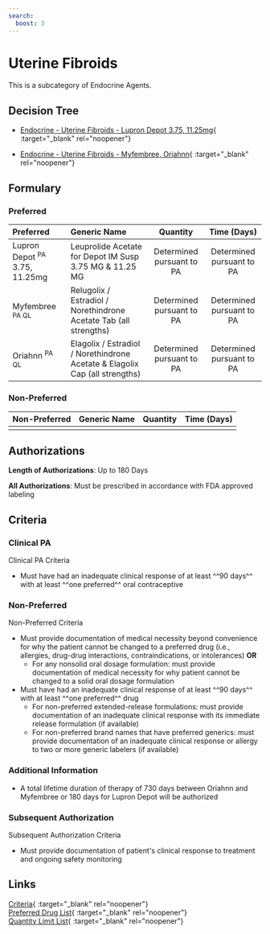 ```yaml
---
search:
  boost: 3
---
```


# Uterine Fibroids

This is a subcategory of Endocrine Agents.

## Decision Tree

- [Endocrine - Uterine Fibroids - Lupron Depot 3.75, 11.25mg](https://forms.office.com/Pages/ResponsePage.aspx?id=nPhjxpvvj0G9PUHkbAzgaN9UYz8EqmlIs3_TYn4TbXBUM0NVV1pBNUJOTk5GWlVVMEtERkJHRENUOSQlQCN0PWcu){ :target="_blank" rel="noopener"}

- [Endocrine - Uterine Fibroids - Myfembree, Oriahnn](https://forms.office.com/Pages/ResponsePage.aspx?id=nPhjxpvvj0G9PUHkbAzgaN9UYz8EqmlIs3_TYn4TbXBUOUxBTElONUxXUVdWRzdLTzY0Qzg3SkEyUyQlQCN0PWcu){ :target="_blank" rel="noopener"}

## Formulary

### Preferred

| Preferred                                | Generic Name                                                                |         Quantity          |        Time (Days)        |
| :--------------------------------------- | :-------------------------------------------------------------------------- | :-----------------------: | :-----------------------: |
| Lupron Depot <sup>PA</sup> 3.75, 11.25mg | Leuprolide Acetate for Depot IM Susp 3.75 MG & 11.25 MG                     | Determined pursuant to PA | Determined pursuant to PA |
| Myfembree <sup>PA QL</sup>               | Relugolix / Estradiol / Norethindrone Acetate Tab (all strengths)           | Determined pursuant to PA | Determined pursuant to PA |
| Oriahnn <sup>PA QL</sup>                 | Elagolix / Estradiol / Norethindrone Acetate & Elagolix Cap (all strengths) | Determined pursuant to PA | Determined pursuant to PA |

### Non-Preferred

| Non-Preferred | Generic Name | Quantity | Time (Days) |
| :------------ | :----------- | :------: | :---------: |
|               |              |          |             |

## Authorizations

**Length of Authorizations**: Up to 180 Days

**All Authorizations**: Must be prescribed in accordance with FDA approved labeling

## Criteria

### Clinical PA

Clinical PA Criteria

- Must have had an inadequate clinical response of at least ^^90 days^^ with at least ^^one preferred^^ oral contraceptive

### Non-Preferred

Non-Preferred Criteria

- Must provide documentation of medical necessity beyond convenience for why the patient cannot be changed to a preferred drug (i.e., allergies, drug-drug interactions, contraindications, or intolerances) **OR**
    - For any nonsolid oral dosage formulation: must provide documentation of medical necessity for why patient cannot be changed to a solid oral dosage formulation
- Must have had an inadequate clinical response of at least ^^90 days^^ with at least ^^one preferred^^ drug
    - For non-preferred extended-release formulations: must provide documentation of an inadequate clinical response with its immediate release formulation (if available)
    - For non-preferred brand names that have preferred generics: must provide documentation of an inadequate clinical response or allergy to two or more generic labelers (if available)

### Additional Information

- A total lifetime duration of therapy of 730 days between Oriahnn and Myfembree or 180 days for Lupron Depot will be authorized

### Subsequent Authorization

Subsequent Authorization Criteria

- Must provide documentation of patient's clinical response to treatment and ongoing safety monitoring

## Links

[Criteria](https://medicaid.ohio.gov/static/PHM/drug-coverage/20230701+UPDL+Criteria+_v1_FINAL.approved.pdf#page=63){ :target="_blank" rel="noopener"} </br>
[Preferred Drug List](https://medicaid.ohio.gov/static/PHM/drug-coverage/20230701_UPDL_FINAL_ODM.approved.v2.pdf#page=22){ :target="_blank" rel="noopener"} </br>
[Quantity Limit List](https://pharmacy.medicaid.ohio.gov/sites/default/files/20230101_Ohio_Medicaid_Quantity_Document_APPROVED.pdf){ :target="_blank" rel="noopener"}
